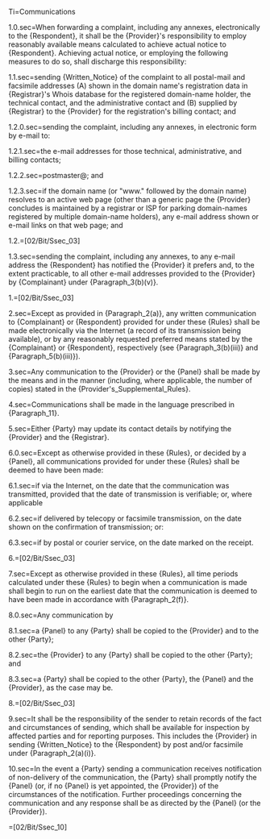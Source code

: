 Ti=Communications

1.0.sec=When forwarding a complaint, including any annexes, electronically to the {Respondent}, it shall be the {Provider}'s responsibility to employ reasonably available means calculated to achieve actual notice to {Respondent}. Achieving actual notice, or employing the following measures to do so, shall discharge this responsibility:

1.1.sec=sending {Written_Notice} of the complaint to all postal-mail and facsimile addresses (A) shown in the domain name's registration data in {Registrar}'s Whois database for the registered domain-name holder, the technical contact, and the administrative contact and (B) supplied by {Registrar} to the {Provider} for the registration's billing contact; and

1.2.0.sec=sending the complaint, including any annexes, in electronic form by e-mail to:

1.2.1.sec=the e-mail addresses for those technical, administrative, and billing contacts;

1.2.2.sec=postmaster@<the contested domain name>; and

1.2.3.sec=if the domain name (or "www." followed by the domain name) resolves to an active web page (other than a generic page the {Provider} concludes is maintained by a registrar or ISP for parking domain-names registered by multiple domain-name holders), any e-mail address shown or e-mail links on that web page; and

1.2.=[02/Bit/Ssec_03]

1.3.sec=sending the complaint, including any annexes, to any e-mail address the {Respondent} has notified the {Provider} it prefers and, to the extent practicable, to all other e-mail addresses provided to the {Provider} by {Complainant} under {Paragraph_3(b)(v)}.

1.=[02/Bit/Ssec_03]

2.sec=Except as provided in {Paragraph_2(a)}, any written communication to {Complainant} or {Respondent} provided for under these {Rules} shall be made electronically via the Internet (a record of its transmission being available), or by any reasonably requested preferred means stated by the {Complainant} or {Respondent}, respectively (see {Paragraph_3(b)(iii)} and {Paragraph_5(b)(iii)}).

3.sec=Any communication to the {Provider} or the {Panel} shall be made by the means and in the manner (including, where applicable, the number of copies) stated in the {Provider's_Supplemental_Rules}.

4.sec=Communications shall be made in the language prescribed in {Paragraph_11}.

5.sec=Either {Party} may update its contact details by notifying the {Provider} and the {Registrar}.

6.0.sec=Except as otherwise provided in these {Rules}, or decided by a {Panel}, all communications provided for under these {Rules} shall be deemed to have been made:

6.1.sec=if via the Internet, on the date that the communication was transmitted, provided that the date of transmission is verifiable; or, where applicable

6.2.sec=if delivered by telecopy or facsimile transmission, on the date shown on the confirmation of transmission; or:

6.3.sec=if by postal or courier service, on the date marked on the receipt.

6.=[02/Bit/Ssec_03]

7.sec=Except as otherwise provided in these {Rules}, all time periods calculated under these {Rules} to begin when a communication is made shall begin to run on the earliest date that the communication is deemed to have been made in accordance with {Paragraph_2(f)}.

8.0.sec=Any communication by

8.1.sec=a {Panel} to any {Party} shall be copied to the {Provider} and to the other {Party};

8.2.sec=the {Provider} to any {Party} shall be copied to the other {Party}; and

8.3.sec=a {Party} shall be copied to the other {Party}, the {Panel} and the {Provider}, as the case may be.

8.=[02/Bit/Ssec_03]

9.sec=It shall be the responsibility of the sender to retain records of the fact and circumstances of sending, which shall be available for inspection by affected parties and for reporting purposes. This includes the {Provider} in sending {Written_Notice} to the {Respondent} by post and/or facsimile under {Paragraph_2(a)(i)}.

10.sec=In the event a {Party} sending a communication receives notification of non-delivery of the communication, the {Party} shall promptly notify the {Panel} (or, if no {Panel} is yet appointed, the {Provider}) of the circumstances of the notification. Further proceedings concerning the communication and any response shall be as directed by the {Panel} (or the {Provider}).

=[02/Bit/Ssec_10]